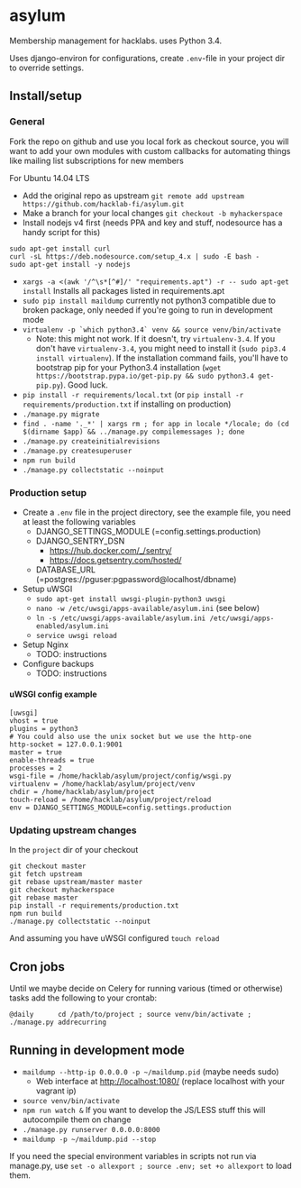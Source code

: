 # asylum

Membership management for hacklabs. uses Python 3.4.

Uses django-environ for configurations, create `.env`-file in your project dir to override settings.

## Install/setup

### General

Fork the repo on github and use you local fork as checkout source, you will want to add your own modules
with custom callbacks for automating things like mailing list subscriptions for new members

For Ubuntu 14.04 LTS

  - Add the original repo as upstream `git remote add upstream https://github.com/hacklab-fi/asylum.git`
  - Make a branch for your local changes `git checkout -b myhackerspace`
  - Install nodejs v4 first (needs PPA and key and stuff, nodesource has a handy script for this)

<pre><code>sudo apt-get install curl
curl -sL https://deb.nodesource.com/setup_4.x | sudo -E bash -
sudo apt-get install -y nodejs</code></pre>

  - `xargs -a <(awk '/^\s*[^#]/' "requirements.apt") -r -- sudo apt-get install` Installs all packages listed in requirements.apt
  - `sudo pip install maildump` currently not python3 compatible due to broken package, only needed if you're going to run in development mode
  - `` virtualenv -p `which python3.4` venv && source venv/bin/activate ``
    - Note: this might not work. If it doesn't, try `virtualenv-3.4`.
      If you don't have `virtualenv-3.4`, you might need to install it (`sudo pip3.4 install virtualenv`).
      If the installation command fails, you'll have to bootstrap pip for your Python3.4 installation (`wget https://bootstrap.pypa.io/get-pip.py && sudo python3.4 get-pip.py`).
      Good luck.
  - `pip install -r requirements/local.txt` (or `pip install -r requirements/production.txt` if installing on production)
  - `./manage.py migrate`
  - `find . -name '._*' | xargs rm ; for app in locale */locale; do (cd $(dirname $app) && ../manage.py compilemessages ); done`
  - `./manage.py createinitialrevisions`
  - `./manage.py createsuperuser`
  - `npm run build`
  - `./manage.py collectstatic --noinput`

### Production setup

  - Create a `.env` file in the project directory, see the example file, you need at least the following variables
      - DJANGO_SETTINGS_MODULE (=config.settings.production)
      - DJANGO_SENTRY_DSN
        - https://hub.docker.com/_/sentry/
        - https://docs.getsentry.com/hosted/
      - DATABASE_URL (=postgres://pguser:pgpassword@localhost/dbname)
  - Setup uWSGI
    - `sudo apt-get install uwsgi-plugin-python3 uwsgi`
    - `nano -w /etc/uwsgi/apps-available/asylum.ini` (see below)
    - `ln -s /etc/uwsgi/apps-available/asylum.ini /etc/uwsgi/apps-enabled/asylum.ini`
    - `service uwsgi reload`
  - Setup Nginx
    - TODO: instructions
  - Configure backups
    - TODO: instructions

#### uWSGI config example

<pre><code>[uwsgi]
vhost = true
plugins = python3
# You could also use the unix socket but we use the http-one
http-socket = 127.0.0.1:9001
master = true
enable-threads = true
processes = 2
wsgi-file = /home/hacklab/asylum/project/config/wsgi.py
virtualenv = /home/hacklab/asylum/project/venv
chdir = /home/hacklab/asylum/project
touch-reload = /home/hacklab/asylum/project/reload
env = DJANGO_SETTINGS_MODULE=config.settings.production</code></pre>


### Updating upstream changes

In the `project` dir of your checkout

    git checkout master
    git fetch upstream
    git rebase upstream/master master
    git checkout myhackerspace
    git rebase master
    pip install -r requirements/production.txt
    npm run build
    ./manage.py collectstatic --noinput

And assuming you have uWSGI configured `touch reload`

## Cron jobs

Until we maybe decide on Celery for running various (timed or otherwise) tasks add the following to your crontab:

    @daily      cd /path/to/project ; source venv/bin/activate ; ./manage.py addrecurring

## Running in development mode

  - `maildump --http-ip 0.0.0.0 -p ~/maildump.pid` (maybe needs sudo)
    - Web interface at <http://localhost:1080/> (replace localhost with your vagrant ip)
  - `source venv/bin/activate`
  - `npm run watch &` If you want to develop the JS/LESS stuff this will autocompile them on change
  - `./manage.py runserver 0.0.0.0:8000`
  - `maildump -p ~/maildump.pid --stop`

If you need the special environment variables in scripts not run via manage.py, use `set -o allexport ; source .env; set +o allexport` to load them.
